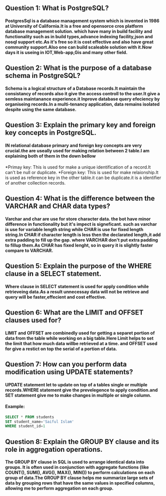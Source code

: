 ## Question 1: What is PostgreSQL?
#### PostgresSql is a database management system which is invented in 1986 at University of California.It is a free and opensorce cros platform database management solution. which have many in build facility and functionality such as in build types,advance indexing facility,json and nosql support etc.As it's free so it is cost effective and also have great community support.Also one can build scaleable solution with it.Now days it is useing in IOT,Web-app,Gis and many other field.


## Question 2: What is the purpose of a database schema in PostgreSQL?
#### Schema is a logical structure of a Database records.It maintain the consistancy of records also it give the access controll to the user.It give a semless maintanance experience.it Inprove database query efeciency by organiseing records.In a multi-tenancy application, data remains isolated despite using the same database.


## Question 3: Explain the primary key and foreign key concepts in PostgreSQL.
#### IN relational database primary and foreign key concepts are very crucial.the are useally used for making relation between 2 table.I am explaining both of them in the down bellow

*Primay key: This is used for make a unique identification of a record.It can't be null or duplicate.
*Foreign key: This is used for make relaionship.It is used as reference key in the other table.it can be duplicate.it is a identifier of another collection records.


## Question 4: What is the difference between the VARCHAR and CHAR data types?
#### Varchar and char are use for store character data. the bot have minor difference in functionality but it's impect is signeficant. such as varchar is use for variable length string while CHAR is use for fixed length string.In CHAR if character length is less then the declarated length,it add extra padding to fill up the gap. where VARCHAR don't put extra padding to fillup them.As CHAR has fixed lenght, so in query it is slightly faster compare to VARCHAR.


## Question 5: Explain the purpose of the WHERE clause in a SELECT statement.
#### Where clause in SELECT statement is used for apply condition while retrieveing data.As a result unnecessay data will not be retrieve and query will be faster,effecient and cost effective.


## Question 6: What are the LIMIT and OFFSET clauses used for?
#### LIMIT and OFFSET are combinedly used for getting a separet portion of data from the table while working on a big table.Here Limit helps to set the limit that how much data willbe retrieved at a time. and OFFSET used for give a restict on top the serial of a portion of data.


## Question 7: How can you perform data modification using UPDATE statements?
#### UPDATE statement let to update on top of a tables single or multiple records.WHERE statement give the prevelegence to apply condition.and SET statement give me to make changes in multiple or single column.
#### **Example**:

```sql
SELECT * FROM students
SET student_name='Saiful Islam'
WHERE student_id=1
```

## Question 8: Explain the GROUP BY clause and its role in aggregation operations.
#### The GROUP BY clause in SQL is used to arrange identical data into groups. It is often used in conjunction with aggregate functions (like COUNT(), SUM(), AVG(), MAX(), MIN()) to perform calculations on each group of data.The GROUP BY clause helps me summarize large sets of data by grouping rows that have the same values in specified columns, allowing me to perform aggregation on each group.

